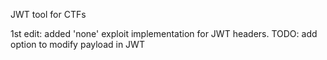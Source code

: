 JWT tool for CTFs

1st edit: added 'none' exploit implementation for JWT headers. 
TODO: add option to modify payload in JWT
